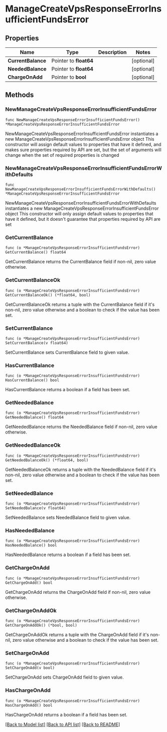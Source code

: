# ManageCreateVpsResponseErrorInsufficientFundsError

## Properties

Name | Type | Description | Notes
------------ | ------------- | ------------- | -------------
**CurrentBalance** | Pointer to **float64** |  | [optional] 
**NeededBalance** | Pointer to **float64** |  | [optional] 
**ChargeOnAdd** | Pointer to **bool** |  | [optional] 

## Methods

### NewManageCreateVpsResponseErrorInsufficientFundsError

`func NewManageCreateVpsResponseErrorInsufficientFundsError() *ManageCreateVpsResponseErrorInsufficientFundsError`

NewManageCreateVpsResponseErrorInsufficientFundsError instantiates a new ManageCreateVpsResponseErrorInsufficientFundsError object
This constructor will assign default values to properties that have it defined,
and makes sure properties required by API are set, but the set of arguments
will change when the set of required properties is changed

### NewManageCreateVpsResponseErrorInsufficientFundsErrorWithDefaults

`func NewManageCreateVpsResponseErrorInsufficientFundsErrorWithDefaults() *ManageCreateVpsResponseErrorInsufficientFundsError`

NewManageCreateVpsResponseErrorInsufficientFundsErrorWithDefaults instantiates a new ManageCreateVpsResponseErrorInsufficientFundsError object
This constructor will only assign default values to properties that have it defined,
but it doesn't guarantee that properties required by API are set

### GetCurrentBalance

`func (o *ManageCreateVpsResponseErrorInsufficientFundsError) GetCurrentBalance() float64`

GetCurrentBalance returns the CurrentBalance field if non-nil, zero value otherwise.

### GetCurrentBalanceOk

`func (o *ManageCreateVpsResponseErrorInsufficientFundsError) GetCurrentBalanceOk() (*float64, bool)`

GetCurrentBalanceOk returns a tuple with the CurrentBalance field if it's non-nil, zero value otherwise
and a boolean to check if the value has been set.

### SetCurrentBalance

`func (o *ManageCreateVpsResponseErrorInsufficientFundsError) SetCurrentBalance(v float64)`

SetCurrentBalance sets CurrentBalance field to given value.

### HasCurrentBalance

`func (o *ManageCreateVpsResponseErrorInsufficientFundsError) HasCurrentBalance() bool`

HasCurrentBalance returns a boolean if a field has been set.

### GetNeededBalance

`func (o *ManageCreateVpsResponseErrorInsufficientFundsError) GetNeededBalance() float64`

GetNeededBalance returns the NeededBalance field if non-nil, zero value otherwise.

### GetNeededBalanceOk

`func (o *ManageCreateVpsResponseErrorInsufficientFundsError) GetNeededBalanceOk() (*float64, bool)`

GetNeededBalanceOk returns a tuple with the NeededBalance field if it's non-nil, zero value otherwise
and a boolean to check if the value has been set.

### SetNeededBalance

`func (o *ManageCreateVpsResponseErrorInsufficientFundsError) SetNeededBalance(v float64)`

SetNeededBalance sets NeededBalance field to given value.

### HasNeededBalance

`func (o *ManageCreateVpsResponseErrorInsufficientFundsError) HasNeededBalance() bool`

HasNeededBalance returns a boolean if a field has been set.

### GetChargeOnAdd

`func (o *ManageCreateVpsResponseErrorInsufficientFundsError) GetChargeOnAdd() bool`

GetChargeOnAdd returns the ChargeOnAdd field if non-nil, zero value otherwise.

### GetChargeOnAddOk

`func (o *ManageCreateVpsResponseErrorInsufficientFundsError) GetChargeOnAddOk() (*bool, bool)`

GetChargeOnAddOk returns a tuple with the ChargeOnAdd field if it's non-nil, zero value otherwise
and a boolean to check if the value has been set.

### SetChargeOnAdd

`func (o *ManageCreateVpsResponseErrorInsufficientFundsError) SetChargeOnAdd(v bool)`

SetChargeOnAdd sets ChargeOnAdd field to given value.

### HasChargeOnAdd

`func (o *ManageCreateVpsResponseErrorInsufficientFundsError) HasChargeOnAdd() bool`

HasChargeOnAdd returns a boolean if a field has been set.


[[Back to Model list]](../README.md#documentation-for-models) [[Back to API list]](../README.md#documentation-for-api-endpoints) [[Back to README]](../README.md)


